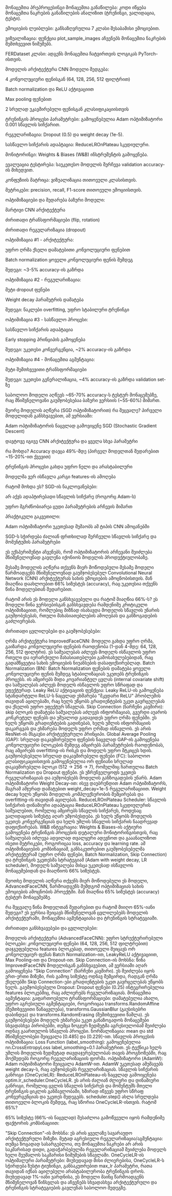 მონაცემთა პრეპროცესინგი
მონაცემთა განაწილება: კოდი იწყება მონაცემთა ნაკრების განაწილების ანალიზით (ტრენინგი, ვალიდაცია, ტესტი).

ემოციების ლეიბლები: განსაზღვრულია 7 კლასი შესაბამისი ემოციებით.

ვიზუალიზაცია: ფუნქცია plot_sample_images აჩვენებს მონაცემთა ნაკრების შემთხვევით ნიმუშებს.

FERDataset კლასი: ადგენს მონაცემთა ჩატვირთვის ლოგიკას PyTorch-ისთვის.

მოდელის არქიტექტურა
CNN მოდელი შედგება:

4 კონვოლუციური ფენისგან (64, 128, 256, 512 ფილტრით)

Batch normalization და ReLU აქტივაციით

Max pooling ფენებით

2 სრულად უკავშირებული ფენისგან კლასიფიკაციისთვის

ტრენინგის პროცესი
პარამეტრები: გამოყენებულია Adam ოპტიმიზატორი 0.001 სწავლის სიჩქარით.

რეგულარიზაცია: Dropout (0.5) და weight decay (1e-5).

სასწავლო სიჩქარის ადაპტაცია: ReduceLROnPlateau სკედიულერი.

მონიტორინგი: Weights & Biases (W&B) ინსტრუმენტის გამოყენება.

ევალუაცია
ტესტირება: საუკეთესო მოდელის შერჩევა validation accuracy-ის მიხედვით.

კონფუზიის მატრიცა: ვიზუალიზაცია თითოეული კლასისთვის.

მეტრიკები: precision, recall, F1-score თითოეული ემოციისთვის.

ოპტიმიზაციები და შედარება
ბაზური მოდელი:

მარტივი CNN არქიტექტურა

ძირითადი ტრანსფორმაციები (flip, rotation)

ძირითადი რეგულარიზაცია (dropout)

ოპტიმიზაცია #1 - არქიტექტურა:

უფრო ღრმა ქსელი დამატებითი კონვოლუციური ფენებით

Batch normalization ყოველი კონვოლუციური ფენის შემდეგ

შედეგი: ~3-5% accuracy-ის გაზრდა

ოპტიმიზაცია #2 - რეგულარიზაცია:

მეტი dropout ფენები

Weight decay პარამეტრის დამატება

შედეგი: ნაკლები overfitting, უფრო სტაბილური ტრენინგი

ოპტიმიზაცია #3 - სასწავლო პროცესი:

სასწავლო სიჩქარის ადაპტაცია

Early stopping პრინციპის გამოყენება

შედეგი: უკეთესი კონვერგენცია, ~2% accuracy-ის გაზრდა

ოპტიმიზაცია #4 - მონაცემთა აგმენტაცია:

მეტი შემთხვევითი ტრანსფორმაციები

შედეგი: უკეთესი გენერალიზაცია, ~4% accuracy-ის გაზრდა validation set-ზე

საბოლოო მოდელი აღწევს ~65-70% accuracy-ს ტესტურ მონაცემებზე, რაც მნიშვნელოვანი გაუმჯობესებაა ბაზური ვერსიის (~55-60%) მიმართ.

მეორე მოდელის აღწერა (SGD ოპტიმიზატორით)
რა შეცვალე?
პირველი მოდელიდან განსხვავებით, ამ ვერსიაში:

Adam ოპტიმიზატორის ნაცვლად გამოვიყენე SGD (Stochastic Gradient Descent)

დავტოვე იგივე CNN არქიტექტურა და ყველა სხვა პარამეტრი

რა მოხდა?
Accuracy დაეცა 49%-მდე (პირველ მოდელთან შედარებით ~15-20%-ით ქვევით)

ტრენინგის პროცესი გახდა უფრო ნელი და არასტაბილური

მოდელმა ვერ ისწავლა კარგი features-ის ამოღება

რატომ მოხდა ეს?
SGD-ის ნაკლოვანებები:

არ აქვს ადაპტირებადი სწავლის სიჩქარე (როგორც Adam-ს)

უფრო მგრძნობიარეა ცუდი პარამეტრების არჩევის მიმართ

პრაქტიკული გაკვეთილი:

Adam ოპტიმიზატორი უკეთესად მუშაობს ამ ტიპის CNN ამოცანებში

SGD-ს სჭირდება ძალიან ფრთხილად შერჩეული სწავლის სიჩქარე და მომენტუმის პარამეტრები

ეს ექსპერიმენტი აჩვენებს, რომ ოპტიმიზატორის არჩევანი შეიძლება მნიშვნელოვნად გავლენა იქონიოს მოდელის პროდუქტიულობაზე.

მესამე მოდელის აღწერა
თქვენს მიერ მოწოდებული მესამე მოდელი წარმოადგენს მნიშვნელოვნად გაუმჯობესებულ Convolutional Neural Network (CNN) არქიტექტურას სახის ემოციების ამოცნობისთვის. მან მიაღწია დაახლოებით 66% სიზუსტეს (accuracy), რაც უკეთესია თქვენს წინა მოდელებთან შედარებით.

რატომ არის ეს მოდელი განსხვავებული და რატომ მიაღწია 66%-ს?
ეს მოდელი წინა ვერსიებისგან განსხვავდება რამდენიმე კრიტიკული ოპტიმიზაციით, რომლებიც მიზნად ისახავდა მოდელის სწავლის უნარის გაუმჯობესებას, რთული მახასიათებლების ამოღებას და განზოგადების გაძლიერებას.

ძირითადი ცვლილებები და გაუმჯობესებები:

ღრმა არქიტექტურა ImprovedFaceCNN: მოდელი გახდა უფრო ღრმა, გაიზარდა კონვოლუციური ფენების რაოდენობა (1-დან 4-მდე: 64, 128, 256, 512 ფილტრი). ეს საშუალებას აძლევს მოდელს ისწავლოს უფრო რთული და იერარქიული მახასიათებლები გამოსახულებებიდან, რაც გადამწყვეტია სახის ემოციების ნიუანსების დასაფიქსირებლად.
Batch Normalization (BN): Batch Normalization ფენების დამატება ყოველი კონვოლუციური ფენის შემდეგ სტაბილიზაციას უკეთებს ტრენინგის პროცესს. ის ამცირებს შიდა კოვარიანტულ ცვლას (internal covariate shift) და საშუალებას აძლევს მოდელს ისწავლოს უფრო სწრაფად და ეფექტურად.
Leaky ReLU აქტივაციის ფუნქცია: Leaky ReLU-ის გამოყენება სტანდარტული ReLU-ს ნაცვლად ეხმარება "მკვდარი ReLU" პრობლემის თავიდან აცილებაში, რაც ხელს უწყობს გრადიენტების უკეთ გავრცელებას და ქსელის უფრო ეფექტურ სწავლას.
Skip Connection (ნარჩენი კავშირი): skip ბლოკის დამატება საშუალებას აძლევს ინფორმაციას, გვერდი აუაროს კონკრეტულ ფენებს და უშუალოდ გადავიდეს უფრო ღრმა ფენებში. ეს ხელს უწყობს გრადიენტების გადინებას, ხელს უშლის ინფორმაციის დაკარგვას და ეხმარება მოდელს უფრო ღრმად ისწავლოს. ეს არის ResNet-ის მსგავსი არქიტექტურული პრინციპი.
Global Average Pooling (GAP): სრულად დაკავშირებული ფენების ნაცვლად GAP-ის გამოყენება კონვოლუციური ბლოკების შემდეგ ამცირებს პარამეტრების რაოდენობას, რაც ამცირებს overfitting-ის რისკს და მოდელს უფრო მტკიცეს ხდის.
გაუმჯობესებული სრულად დაკავშირებული ფენები (FC): საბოლოო კლასიფიკაციისთვის გამოყენებულია ორ ფენიანი სრულად დაკავშირებული ბლოკი (512 -> 256 -> 7), რომელშიც ჩართულია Batch Normalization და Dropout ფენები. ეს უზრუნველყოფს უკეთეს რეგულარიზაციას და აუმჯობესებს მოდელის განზოგადების უნარს.
Adam ოპტიმიზატორი Weight Decay-ით: ისევ დაუბრუნდით Adam ოპტიმიზატორს, მაგრამ ამჯერად დამატებით weight_decay=1e-5 რეგულარიზაციით. Weight decay ხელს უწყობს მოდელის კომპლექსურობის შემცირებას და overfitting-ის თავიდან აცილებას.
ReduceLROnPlateau Scheduler: სწავლის სიჩქარის დინამიური ადაპტაცია ReduceLROnPlateau სკედიულერის საშუალებით, რომელიც ამცირებს სწავლის სიჩქარეს, როდესაც ვალიდაციის სიზუსტე აღარ უმჯობესდება. ეს ხელს უწყობს მოდელის უკეთეს კონვერგენციას და ხელს უშლის სწავლის სიჩქარის ნაადრევად დაფიქსირებას.
W&B ინტეგრაცია: Weights & Biases-ის აქტიური გამოყენება ტრენინგის პროცესის დეტალური მონიტორინგისთვის, რაც საშუალებას იძლევა ადვილად თვალყური ადევნოთ და გააანალიზოთ ისეთი მეტრიკები, როგორიცაა loss, accuracy და learning rate.
ამ ოპტიმიზაციების კომბინაციამ, განსაკუთრებით გაუმჯობესებულმა არქიტექტურამ (უფრო ღრმა ფენები, Batch Normalization, Skip Connection) და ტრენინგის უკეთესმა სტრატეგიამ (Adam with weight decay, LR scheduler), მოდელს საშუალება მისცა უკეთესად ისწავლოს მონაცემებიდან და მიაღწიოს 66% სიზუსტეს.

მეოთხე მოდელის აღწერა
თქვენს მიერ მოწოდებული ეს მოდელი, AdvancedFaceCNN, წარმოადგენს შემდგომ ოპტიმიზაციას სახის ემოციების ამოცნობის პროექტში. მან მიაღწია 65% სიზუსტეს (accuracy) ტესტურ მონაცემებზე.

რა შეცვალე წინა მოდელთან შედარებით და რატომ მიიღო 65%-იანი შედეგი?
ეს ვერსია შეიცავს მნიშვნელოვან ცვლილებებს მოდელის არქიტექტურაში, მონაცემთა აგმენტაციასა და ტრენინგის სტრატეგიაში.

ძირითადი განსხვავებები და ცვლილებები:

მოდელის არქიტექტურა (AdvancedFaceCNN):
უფრო სტრუქტურირებული ბლოკები: კონვოლუციური ფენები (64, 128, 256, 512 ფილტრებით) დაჯგუფებულია features ბლოკებად, თითოეული შეიცავს ორ კონვოლუციურ ფენას Batch Normalization-ით, LeakyReLU აქტივაციით, Max Pooling-ით და Dropout-ით.
Skip Connection-ის მოხსნა: წინა ImprovedFaceCNN მოდელისგან განსხვავებით, ამ ვერსიაში აღარ გამოიყენება "Skip Connection" (ნარჩენი კავშირი). ეს შეიძლება იყოს ერთ-ერთი მიზეზი, რის გამოც სიზუსტე ოდნავ შემცირდა, რადგან ღრმა ქსელებში Skip Connection-ები გრადიენტების უკეთ გავრცელებას უწყობს ხელს.
გაუმჯობესებული Dropout: Dropout ფენები (0.25) ინტეგრირებულია features ბლოკებშიც, რაც აძლიერებს რეგულარიზაციას.
მონაცემთა აგმენტაცია:
გაფართოებული ტრანსფორმაციები: დამატებულია ახალი, უფრო აგრესიული აგმენტაციები, როგორიცაა transforms.RandomAffine (შემთხვევითი წანაცვლება), transforms.GaussianBlur (გაუსისებრი დაბინდვა) და transforms.RandomErasing (შემთხვევითი წაშლა). ეს გაუმჯობესებები მოდელს ეხმარება უკეთ განაზოგადოს მონაცემები სხვადასხვა პირობებში, თუმცა ზოგჯერ ზედმეტმა აგრესიულობამ შეიძლება ოდნავ გაართულოს სწავლის პროცესი.
ნორმალიზაცია: mean და std მნიშვნელობები შეიცვალა [0.485] და [0.229]-ით.
სწავლის პროცესის ოპტიმიზაცია:
Loss Function (label_smoothing): გამოყენებულია nn.CrossEntropyLoss label_smoothing=0.1 პარამეტრით. ეს ტექნიკა ხელს უშლის მოდელის ზედმეტად თავდაჯერებულობას თავის პროგნოზებში, რაც მოქმედებს როგორც რეგულარიზაციის ფორმა.
ოპტიმიზატორი (AdamW): Adam ოპტიმიზატორი შეიცვალა AdamW-ით. AdamW უკეთესად ამუშავებს weight decay-ს, რაც აუმჯობესებს რეგულარიზაციას.
სწავლის სიჩქარის განრიგი (OneCycleLR): ReduceLROnPlateau-ის ნაცვლად გამოიყენება optim.lr_scheduler.OneCycleLR. ეს არის ძალიან ძლიერი და დინამიური განრიგი, რომელიც ცვლის სწავლის სიჩქარეს და მომენტუმს მთელი ტრენინგის ციკლის განმავლობაში, ხშირად იწვევს უფრო სწრაფ კონვერგენციას და უკეთეს შედეგებს. scheduler.step() ახლა სრულდება თითოეული ბლოკის შემდეგ, რაც სწორია OneCycleLR-ისთვის.
რატომ 65%?

65% სიზუსტე (66%-ის ნაცვლად) შესაძლოა გამოწვეული იყოს რამდენიმე ფაქტორის კომბინაციით:

"Skip Connection"-ის მოხსნა: ეს არის ყველაზე სავარაუდო არქიტექტურული მიზეზი.
მეტად აგრესიული რეგულარიზაცია/აგმენტაცია: თუმცა ზოგადად სასარგებლოა, თუ მონაცემთა ნაკრები არ არის საკმარისად დიდი, გადაჭარბებულმა რეგულარიზაციამ შეიძლება მოდელს ხელი შეუშალოს საკმარისი ნიმუშების სწავლაში.
OneCycleLR-ის ოპტიმალური პარამეტრები: მიუხედავად მისი ძლიერებისა, OneCycleLR-ს სჭირდება ზუსტი ტიუნინგი, განსაკუთრებით max_lr პარამეტრი, რათა თავიდან იქნას აცილებული არასტაბილურობა ტრენინგის დროს.
მიუხედავად 1%-იანი ვარდნისა, ეს მოდელი მაინც წარმოადგენს მნიშვნელოვან წინსვლას და აჩვენებს სხვადასხვა არქიტექტურული და ტრენინგის სტრატეგიების გავლენას საბოლოო შედეგზე.

